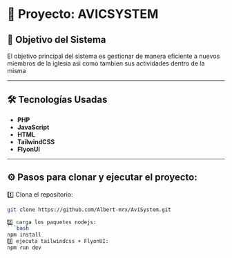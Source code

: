 # 🚀 Proyecto: AVICSYSTEM

## 🎯 Objetivo del Sistema
El objetivo principal del sistema es gestionar de manera eficiente a nuevos miembros de la iglesia asi como tambien sus actividades dentro
de la misma

---

## 🛠️ Tecnologías Usadas
- **PHP**
- **JavaScript**
- **HTML**
- **TailwindCSS**
- **FlyonUI**

---

## ⚙️ Pasos para clonar y ejecutar el proyecto:
1️⃣ Clona el repositorio:
```bash
git clone https://github.com/Albert-mrx/AviSystem.git

2️⃣ carga los paquetes nodejs:
```bash
npm install
3️⃣ ejecuta tailwindcss + FlyonUI:
npm run dev
